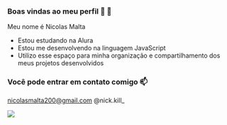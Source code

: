 ### Boas vindas ao meu perfil 🥊 👻

Meu nome é Nicolas Malta

- Estou estudando na Alura
- Estou me desenvolvendo na linguagem JavaScript
- Utilizo esse espaço para minha organização e compartilhamento dos meus projetos desenvolvidos



### Você pode entrar em contato comigo :mailbox:

nicolasmalta200@gmail.com
@nick.kill_

![](https://media1.tenor.com/m/IAnDlQ_SBakAAAAC/ashita-no-joe-joe-yabuki.gif)
